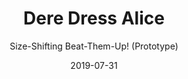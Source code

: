---
title: Dere Dress Alice
subtitle: Size-Shifting Beat-Them-Up! (Prototype)
date: 2019-07-31
time: 00:00
type: games
thumbnail: images/deredressalice_thumb.png
itch_link: https://meringue-rouge.itch.io/dere-dress-alice
github_link: https://github.com/meringue-rouge/dere-dress-alice
steam_workshop_link: https://steamcommunity.com/sharedfiles/filedetails/?id=123456789
other_link: https://example.com/dere-dress-alice
content: |
  Dere Dress Alice is a prototype beat-em-up game where you play as Alice, who can transform between big and small sizes to fight enemies. The game was created for the Fragment Jam in 2019.
---